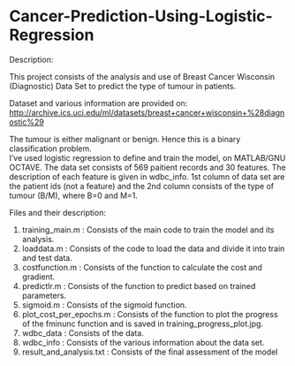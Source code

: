 # Cancer-Prediction-Using-Logistic-Regression

Description:

This project consists of the analysis and use of Breast Cancer Wisconsin (Diagnostic) Data Set to predict the type of tumour in patients.

Dataset and various information are provided on:
http://archive.ics.uci.edu/ml/datasets/breast+cancer+wisconsin+%28diagnostic%29

The tumour is either malignant or benign. Hence this is a binary classification problem.  
I’ve used logistic regression to define and train the model, on MATLAB/GNU OCTAVE.
The data set consists of 569 paitient records and 30 features. The description of each feature is given in wdbc_info.
1st column of data set are the patient ids (not a feature) and the 2nd column consists of the type of tumour (B/M), where B=0 and M=1.

Files and their description:
1.	training_main.m : Consists of the main code to train the model and its analysis.
2.	loaddata.m : Consists of the code to load the data and divide it into train and test data.
3.	costfunction.m : Consists of the function to calculate the cost and gradient.
4.	predictlr.m : Consists of the function to predict based on trained parameters.
5.	sigmoid.m : Consists of the sigmoid function.
6.	plot_cost_per_epochs.m : Consists of the function to plot the progress of the fminunc function and is saved in training_progress_plot.jpg.
7.	wdbc_data : Consists of the data.
8.	wdbc_info : Consists of the various information about the data set.
9.  result_and_analysis.txt : Consists of the final assessment of the model
